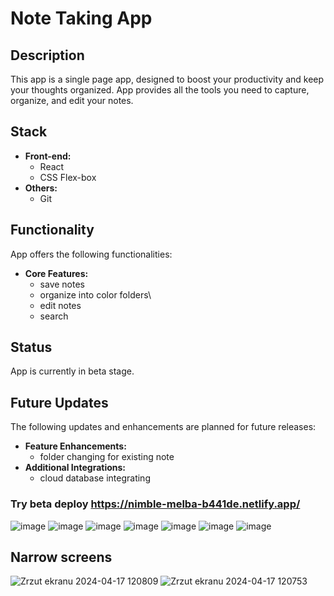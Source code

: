 # Note Taking App

## Description
This app is a single page app, designed to boost your productivity and keep your thoughts organized. App provides all the tools you need to capture, organize, and edit your notes.

## Stack
- **Front-end:**
    - React
    - CSS Flex-box
- **Others:**
    - Git

## Functionality
App offers the following functionalities:
- **Core Features:**
    - save notes
    - organize into color folders\
    - edit notes
    - search

## Status
App is currently in beta stage.

## Future Updates
The following updates and enhancements are planned for future releases:
- **Feature Enhancements:**
    - folder changing for existing note
- **Additional Integrations:**
    - cloud database integrating

### Try beta deploy https://nimble-melba-b441de.netlify.app/
![image](https://github.com/hannaharkusha/react-notes-app/assets/93228122/e062ee9a-a31f-4ad9-8980-404a4c93ae8e)
![image](https://github.com/hannaharkusha/react-notes-app/assets/93228122/bf47a870-fd10-4877-b071-c40577b57d9e)
![image](https://github.com/hannaharkusha/react-notes-app/assets/93228122/e4945de8-2812-4800-8b27-c348dacb13c3)
![image](https://github.com/hannaharkusha/react-notes-app/assets/93228122/8de6fc72-e3c9-42af-b609-1c011a9686c3)
![image](https://github.com/hannaharkusha/react-notes-app/assets/93228122/03cf8394-e421-4749-a123-91a2d9388c21)
![image](https://github.com/hannaharkusha/react-notes-app/assets/93228122/f2689a36-1919-478a-9e13-2689142bd899)
![image](https://github.com/hannaharkusha/react-notes-app/assets/93228122/6872bf06-09d0-46ce-9bbe-113d1d9d5866)

## Narrow screens
![Zrzut ekranu 2024-04-17 120809](https://github.com/hannaharkusha/react-notes-app/assets/93228122/2a05b4fd-5071-4f6d-ae95-69aed5efdb0e)
![Zrzut ekranu 2024-04-17 120753](https://github.com/hannaharkusha/react-notes-app/assets/93228122/0815b827-d741-4afb-be71-5ebfe90437f9)

